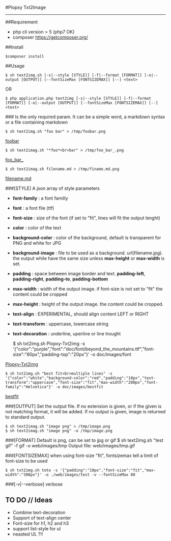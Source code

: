 #Plopxy Txt2Image

***

##Requirement

* php cli version > 5 (php7 OK)
* composer https://getcomposer.org/

##Install

	$composer install 

##Usage

	$ sh text2img.sh [-s|--style [STYLE]] [-f|--format [FORMAT]] [-o|--output [OUTPUT]] [--fontSizeMax [FONTSIZEMAX]] [--] <text>
OR

	$ php application.php text2img [-s|--style [STYLE]] [-f|--format [FORMAT]] [-o|--output [OUTPUT]] [--fontSizeMax [FONTSIZEMAX]] [--] <text>

###<text> 
Is the only required param.
It can be a simple word, a markdown syntax or a file containing markdown

	$ sh text2img.sh "foo bar" > /tmp/foobar.png

[foobar](doc/images/foobar.png)

	$ sh text2imag.sh "*foo*<br>bar" > /tmp/foo_bar_.png

[foo_bar_](doc/images/foo_bar_.png)

	$ sh text2imag.sh filename.md > /tmp/finame.md.png

[filename.md](doc/images/filename.md.png)

###[STYLE]
A json array of style parameters

* **font-family** : a font familly
* **font** : a font file (ttf)
* **font-size** : size of the font (if set to "fit", lines will fit the output lenght)
* **color** : color of the text
* **background-color** : color of the background, default is transparent for PNG and white for JPG
* **background-image** : file to be used as a background. url(filename.jpg). the output while have the same size unless **max-height** or **max-width** is set.
* **padding** : space between image border and text. **padding-left**, **padding-right**, **padding-to**, **padding-bottom** 
* **max-width** : width of the output image. if font-size is not set to "fit" the content could be cropped
* **max-height** : height of the output image. the content could be cropped.
* **text-align** : EXPERIMENTAL, should align content LEFT or RIGHT
* **text-transform** : uppercase, lowercase string
* **text-decoration** : underline, uperline or line trought

	$ sh txt2img.sh Plopxy-Txt2img -s '{"color":"purple","font":"doc/font/beyond_the_mountains.ttf","font-size":"60px","padding-top":"20px"}' -o doc/images/font

[Plopxy-Txt2img](doc/images/font.png)

	$ sh txt2img.sh "best fit<br>multiple lines" -s '{"color":"white","background-color":"red","padding":"10px","text-transform":"uppercase","font-size":"fit","max-width":"200px","font-family":"Helvetica"}' -o doc/images/bestfit

[bestfit](doc/images/bestfit.png)

###[OUTPUT]
Set the output file. If no extension is given, or if the given is not matching format, it will be added.
If no output is given, image is returned to standard output.

	$ sh text2imag.sh "image png" > /tmp/image.png
	$ sh text2imag.sh "image png" -o /tmp/image.png


###[FORMAT]
Default is png, can be set to jpg or gif
	$ sh text2img.sh "test gif" -f gif -o web/images/tmp
	Output file: web/images/tmp.gif


###[FONTSIZEMAX]
when using font-size "fit", fontsizemax tell a limit of font-size to be used

	$ sh txt2img.sh toto -s '{"padding":"10px","font-size":"fit","max-width":"300px"}' -o ./web/images/test -v --fontSizeMax 80

###[-v|--verbose]
verbose

## TO DO // Ideas
* Combine text-decoration
* Support of text-align center 
* Font-size for h1, h2 and h3
* support list-style for ul
* neasted UL ?!!